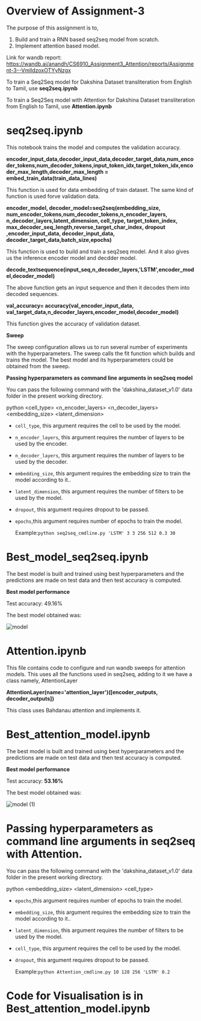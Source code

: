 # Overview of Assignment-3

The purpose of this assignment is to,

  1. Build and train a RNN based seq2seq model from scratch.
  2. Implement attention based model.

Link for wandb report: https://wandb.ai/anandh/CS6910_Assignment3_Attention/reports/Assignment-3--VmlldzoxOTYyNzgx

To train a Seq2Seq model for Dakshina Dataset transliteration from English to Tamil, use 
**seq2seq.ipynb**

To train a Seq2Seq model with Attention for Dakshina Dataset transliteration from English to Tamil, use 
**Attention.ipynb**

# seq2seq.ipynb

This notebook trains the model and computes the validation accuracy.

**encoder_input_data,decoder_input_data,decoder_target_data,num_encoder_tokens,num_decoder_tokens,input_token_idx,target_token_idx,encoder_max_length,decoder_max_length = embed_train_data(train_data_lines)**

This function is used for data embedding of train dataset.
The same kind of function is used forve validation data.

**encoder_model, decoder_model=seq2seq(embedding_size, num_encoder_tokens,num_decoder_tokens,n_encoder_layers, n_decoder_layers,latent_dimension,
                cell_type, target_token_index, max_decoder_seq_length,reverse_target_char_index, dropout ,encoder_input_data, decoder_input_data,
                decoder_target_data,batch_size,epochs)**
                
This function is used to build and train a seq2seq model.
And it also gives us the inference encoder model and decdder model.

**decode_textsequence(input_seq,n_decoder_layers,'LSTM',encoder_model,decoder_model)**

The above function gets an input sequence and then it decodes them into decoded sequences.

**val_accuracy= accuracy(val_encoder_input_data, val_target_data,n_decoder_layers,encoder_model,decoder_model)**

This function gives the accuracy of validation dataset.

**Sweep**

The sweep configuration allows us to run several number of experiments with the hyperparameters.
The sweep calls the fit function which builds and trains the model. The best model and its hyperparameters could be obtained from the sweep.

**Passing hyperparameters as command line arguments in seq2seq model**

You can pass the following command with the 'dakshina_dataset_v1.0' data folder in the present working directory.

python <filename> <cell_type> <n_encoder_layers> <n_decoder_layers> <embedding_size> <latent_dimension> <dropout> <epochs>
 
* ```cell_type```,     this argument requires the cell to be used by the model. 
* ```n_encoder_layers```, this argument requires the number of layers to be used by the encoder.
* ```n_decoder_layers```, this argument requires the number of layers to be used by the decoder.
* ```embedding_size```, this argument requires the embedding size to train the model according to it..
* ```latent_dimension```, this argument requires the number of filters to be used by the model.
* ```dropout```,  this argument requires dropout to be passed.
* ```epochs```,this argument requires number of epochs to train the model.
  
  Example:```python seq2seq_cmdline.py 'LSTM' 3 3 256 512 0.3 30```

# Best_model_seq2seq.ipynb

The best model is built and trained using best hyperparameters and the predictions are made on test data and then test accuracy is computed. 

**Best model performance**

Test accuracy: 49.16%

The best model obtained was:

![model](https://user-images.githubusercontent.com/99970529/167281833-f72205e8-a4fc-4bcf-a3e4-c4fe09d8b673.png)

 
# Attention.ipynb

This file contains code to configure and run wandb sweeps for attention models.
This uses all the functions used in seq2seq, adding to it we have a class namely, AttentionLayer 
  
 **AttentionLayer(name='attention_layer')([encoder_outputs, decoder_outputs])** 
  
  This class uses Bahdanau attention and implements it.

# Best_attention_model.ipynb

The best model is built and trained using best hyperparameters and the predictions are made on test data and then test accuracy is computed. 

**Best model performance**

Test accuracy: **53.16%**
  
The best model obtained was:  
  
![model (1)](https://user-images.githubusercontent.com/99970529/167287182-7d3be43d-c3bc-4f38-aab4-4af552bbccd2.png)

# Passing hyperparameters as command line arguments in seq2seq with Attention.

You can pass the following command with the 'dakshina_dataset_v1.0' data folder in the present working directory.

python <filename> <epochs> <embedding_size> <latent_dimension> <cell_type> <dropout> 
  
* ```epochs```,this argument requires number of epochs to train the model.
* ```embedding_size```, this argument requires the embedding size to train the model according to it..
* ```latent_dimension```, this argument requires the number of filters to be used by the model.
* ```cell_type```,     this argument requires the cell to be used by the model. 
* ```dropout```,  this argument requires dropout to be passed.

  
  Example:```python Attention_cmdline.py 10 128 256 'LSTM' 0.2```
  
  
# Code for Visualisation is in **Best_attention_model.ipynb**


 
